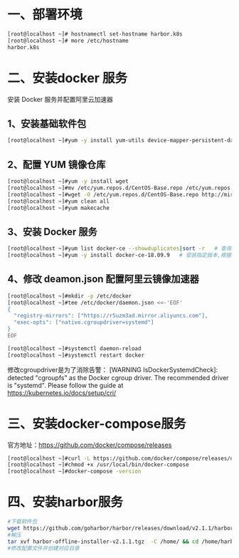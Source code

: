 # 一、部署环境
```bash
[root@localhost ~]# hostnamectl set-hostname harbor.k8s
[root@localhost ~]# more /etc/hostname             
harbor.k8s
```
# 二、安装docker 服务


安装 Docker 服务并配置阿里云加速器

## 1、安装基础软件包

```bash
[root@localhost ~]#yum -y install yum-utils device-mapper-persistent-data lvm2 
```

## 2、配置 YUM 镜像仓库
```bash
[root@localhost ~]#yum -y install wget
[root@localhost ~]#mv /etc/yum.repos.d/CentOS-Base.repo /etc/yum.repos.d/CentOS-Base.repo.bak
[root@localhost ~]#wget -O /etc/yum.repos.d/CentOS-Base.repo http://mirrors.aliyun.com/repo/Centos-7.repo
[root@localhost ~]#yum clean all
[root@localhost ~]#yum makecache
```

## 3、安装 Docker 服务
```bash
[root@localhost ~]#yum list docker-ce --showduplicates|sort -r   # 查询docker版本
[root@localhost ~]#yum -y install docker-ce-18.09.9   # 安装指定版本,根据生产环境自行选择
```

## 4、修改 deamon.json 配置阿里云镜像加速器
```bash
[root@localhost ~]#mkdir -p /etc/docker
[root@localhost ~]#tee /etc/docker/daemon.json <<-'EOF'
{
  "registry-mirrors": ["https://r5uzm3ad.mirror.aliyuncs.com"],
  "exec-opts": ["native.cgroupdriver=systemd"]
}
EOF

[root@localhost ~]#systemctl daemon-reload
[root@localhost ~]#systemctl restart docker
```
修改cgroupdriver是为了消除告警： [WARNING IsDockerSystemdCheck]: detected "cgroupfs" as the Docker cgroup driver. The recommended driver is "systemd". Please follow the guide at https://kubernetes.io/docs/setup/cri/


# 三、安装docker-compose服务
官方地址：https://github.com/docker/compose/releases

```bash
[root@localhost ~]#curl -L https://github.com/docker/compose/releases/download/1.27.4/docker-compose-`uname -s`-`uname -m` -o /usr/local/bin/docker-compose
[root@localhost ~]#chmod +x /usr/local/bin/docker-compose
[root@localhost ~]#docker-compose -version
```

# 四、安装harbor服务

```bash
#下载软件包
wget https://github.com/goharbor/harbor/releases/download/v2.1.1/harbor-offline-installer-v2.1.1.tgz
#解压
tar xvf harbor-offline-installer-v2.1.1.tgz  -C /home/ && cd /home/harbor/
#修改配置文件并创建对应目录

```
